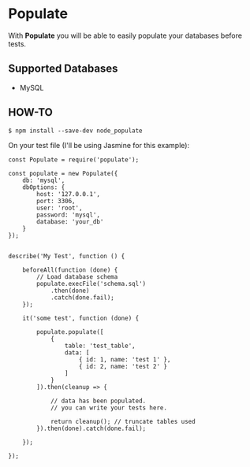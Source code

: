 # Populate

With **Populate** you will be able to easily populate your databases before tests.

## Supported Databases

- MySQL

## HOW-TO

```
$ npm install --save-dev node_populate
```

On your test file (I'll be using Jasmine for this example):

```
const Populate = require('populate');

const populate = new Populate({
    db: 'mysql',
    dbOptions: {
        host: '127.0.0.1',
        port: 3306,
        user: 'root',
        password: 'mysql',
        database: 'your_db'
    }
});


describe('My Test', function () {

    beforeAll(function (done) {
        // Load database schema
        populate.execFile('schema.sql')
            .then(done)
            .catch(done.fail);
    });

    it('some test', function (done) {

        populate.populate([
            {
                table: 'test_table',
                data: [
                    { id: 1, name: 'test 1' },
                    { id: 2, name: 'test 2' }
                ]
            }
        ]).then(cleanup => {

            // data has been populated.
            // you can write your tests here.

            return cleanup(); // truncate tables used
        }).then(done).catch(done.fail);

    });

});
```
